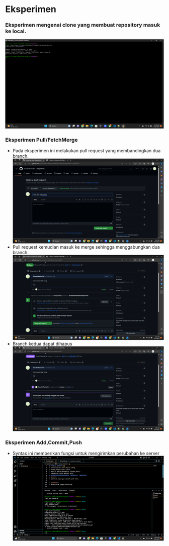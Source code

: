 # Eksperimen
### Eksperimen mengenai clone yang membuat repository masuk ke local.
![TUGAS](https://github.com/EkasatriaRamafian/Eksperimen/blob/main/Screenshot%202023-09-12%20125222.png)
### Eksperimen Pull/FetchMerge
* Pada eksperimen ini melakukan pull request yang membandingkan dua branch.
![TUGAS](https://github.com/EkasatriaRamafian/Eksperimen/blob/main/Screenshot%20(18).png)
* Pull request kemudian masuk ke merge sehingga menggabungkan dua branch.
![TUGAS](https://github.com/EkasatriaRamafian/Eksperimen/blob/main/Screenshot%20(19).png)
* Branch kedua dapat dihapus
![TUGAS](https://github.com/EkasatriaRamafian/Eksperimen/blob/main/Screenshot%20(20).png)
### Eksperimen Add,Commit,Push
* Syntax ini memberikan fungsi untuk mengirimkan perubahan ke server
![TUGAS](https://github.com/EkasatriaRamafian/Eksperimen/blob/main/Screenshot%20(10).png)
